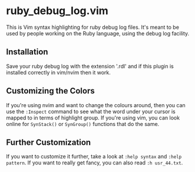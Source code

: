 # ruby_debug_log.vim

This is Vim syntax highlighting for ruby debug log files. It's meant to be used by people
working on the Ruby language, using the debug log facility.

## Installation

Save your ruby debug log with the extension '.rdl' and if this plugin is installed correctly
in vim/nvim then it work.

## Customizing the Colors

If you're using nvim and want to change the colours around, then you can use the `:Inspect`
command to see what the word under your cursor is mapped to in terms of highlight group.
If you're using vim, you can look online for `SynStack()` or `SynGroup()` functions that
do the same.

## Further Customization

If you want to customize it further, take a look at `:help syntax` and `:help pattern`. If you
want to really get fancy, you can also read `:h usr_44.txt`.
